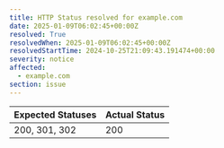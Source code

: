 ```yaml
---
title: HTTP Status resolved for example.com
date: 2025-01-09T06:02:45+00:00Z
resolved: True
resolvedWhen: 2025-01-09T06:02:45+00:00Z
resolvedStartTime: 2024-10-25T21:09:43.191474+00:00
severity: notice
affected:
  - example.com
section: issue
---
```


| Expected Statuses | Actual Status  |
|-------------------|----------------|
| 200, 301, 302 | 200 |
